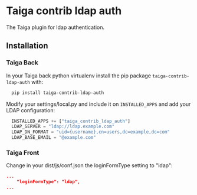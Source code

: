 Taiga contrib ldap auth
=======================

The Taiga plugin for ldap authentication.

Installation
------------

### Taiga Back

In your Taiga back python virtualenv install the pip package
`taiga-contrib-ldap-auth` with:

```bash
  pip install taiga-contrib-ldap-auth
```

Modify your settings/local.py and include it on `INSTALLED_APPS` and add your
LDAP configuration:

```python
  INSTALLED_APPS += ["taiga_contrib_ldap_auth"]
  LDAP_SERVER = "ldap://ldap.example.com"
  LDAP_DN_FORMAT = "uid={username},cn=users,dc=example,dc=com"
  LDAP_BASE_EMAIL = "@example.com"
```

### Taiga Front

Change in your dist/js/conf.json the loginFormType setting to "ldap":

```json
...
    "loginFormType": "ldap",
...
```
